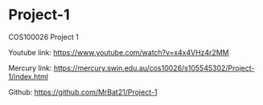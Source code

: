 # Project-1
COS100026 Project 1

Youtube link: https://www.youtube.com/watch?v=x4x4VHz4r2MM

Mercury link: https://mercury.swin.edu.au/cos10026/s105545302/Project-1/index.html

Github: https://github.com/MrBat21/Project-1
